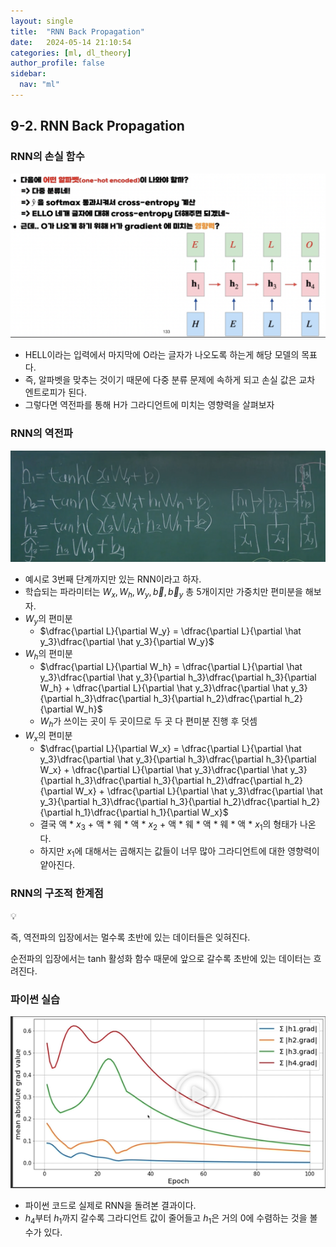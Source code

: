 ```yaml
---
layout: single
title:  "RNN Back Propagation"
date:   2024-05-14 21:10:54 
categories: [ml, dl_theory]
author_profile: false
sidebar:
  nav: "ml"
---
```


## 9-2. RNN Back Propagation

### RNN의 손실 함수

![image 4.png](/assets/images/dl-theory/image%204.png)

- HELL이라는 입력에서 마지막에 O라는 글자가 나오도록 하는게 해당 모델의 목표다.
- 즉, 알파벳을 맞추는 것이기 때문에 다중 분류 문제에 속하게 되고 손실 값은 교차 엔트로피가 된다.
- 그렇다면 역전파를 통해 H가 그라디언트에 미치는 영향력을 살펴보자

### RNN의 역전파

![image.png](/assets/images/dl-theory/image%201%202.png)

- 예시로 3번째 단계까지만 있는 RNN이라고 하자.
- 학습되는 파라미터는 $W_x, W_h, W_y, \vec b, \vec b_y$ 총 5개이지만 가중치만 편미분을 해보자.
- $W_y$의 편미분
    - $\dfrac{\partial L}{\partial W_y} = \dfrac{\partial L}{\partial \hat y_3}\dfrac{\partial \hat y_3}{\partial W_y}$
- $W_h$의 편미분
    - $\dfrac{\partial L}{\partial W_h} = \dfrac{\partial L}{\partial \hat y_3}\dfrac{\partial \hat y_3}{\partial h_3}\dfrac{\partial h_3}{\partial W_h} + \dfrac{\partial L}{\partial \hat y_3}\dfrac{\partial \hat y_3}{\partial h_3}\dfrac{\partial h_3}{\partial h_2}\dfrac{\partial h_2}{\partial W_h}$
    - $W_h$가 쓰이는 곳이 두 곳이므로 두 곳 다 편미분 진행 후 덧셈
- $W_x$의 편미분
    - $\dfrac{\partial L}{\partial W_x} = \dfrac{\partial L}{\partial \hat y_3}\dfrac{\partial \hat y_3}{\partial h_3}\dfrac{\partial h_3}{\partial W_x} + \dfrac{\partial L}{\partial \hat y_3}\dfrac{\partial \hat y_3}{\partial h_3}\dfrac{\partial h_3}{\partial h_2}\dfrac{\partial h_2}{\partial W_x} + \dfrac{\partial L}{\partial \hat y_3}\dfrac{\partial \hat y_3}{\partial h_3}\dfrac{\partial h_3}{\partial h_2}\dfrac{\partial h_2}{\partial h_1}\dfrac{\partial h_1}{\partial W_x}$
    - 결국 액 * $x_3$ + 액 * 웨 * 액 * $x_2$ + 액 * 웨 * 액 * 웨 * 액 * $x_1$의 형태가 나온다.
    - 하지만 $x_1$에 대해서는 곱해지는 값들이 너무 많아 그라디언트에 대한 영향력이 얕아진다.

### RNN의 구조적 한계점

<aside>
💡

즉, 역전파의 입장에서는 멀수록 초반에 있는 데이터들은 잊혀진다.

순전파의 입장에서는 tanh 활성화 함수 때문에 앞으로 갈수록 초반에 있는 데이터는 흐려진다.

</aside>

### 파이썬 실습

![image.png](/assets/images/dl-theory/image%202%201.png)

- 파이썬 코드로 실제로 RNN을 돌려본 결과이다.
- $h_4$부터 $h_1$까지 갈수록 그라디언트 값이 줄어들고 $h_1$은 거의 0에 수렴하는 것을 볼수가 있다.